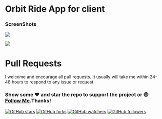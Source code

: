 # Orbit Ride App for client

### ScreenShots

<img src="uber_rider/screenshot/riderApp.jpg"><br>

<img src="uber_driver/screeshot/driverApp.png"><br>

# Pull Requests
 I welcome and encourage all pull requests. It usually will take me within 24-48 hours to respond to any issue or request. 
 
### Show some :heart: and star the repo to support the project or :smile:[Follow Me](https://github.com/truinghardcoded1).Thanks!
[![GitHub stars](https://img.shields.io/github/stars/marcioquimbundo/uber_clone.svg?style=social&label=Star)](https://github.com/MarcioQuimbundo/uber_clone) [![GitHub forks](https://img.shields.io/github/forks/marcioquimbundo/uber_clone.svg?style=social&label=Fork)](https://github.com/MarcioQuimbundo/uber_clone/fork) [![GitHub watchers](https://img.shields.io/github/watchers/marcioquimbundo/uber_clone.svg?style=social&label=Watch)](https://github.com/MarcioQuimbundo/uber_clone) [![GitHub followers](https://img.shields.io/github/followers/marcioquimbundo.svg?style=social&label=Follow)](https://github.com/MarcioQuimbundo/)  
